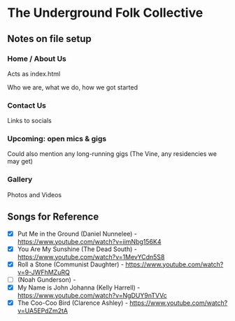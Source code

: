 # The Underground Folk Collective

## Notes on file setup

### Home / About Us
Acts as index.html

Who we are, what we do, how we got started

### Contact Us
Links to socials

### Upcoming: open mics & gigs
Could also mention any long-running gigs (The Vine, any residencies we may get)

### Gallery
Photos and Videos

## Songs for Reference
 - [x] Put Me in the Ground (Daniel Nunnelee) - https://www.youtube.com/watch?v=iimNbg156K4
 - [x] You Are My Sunshine (The Dead South) - https://www.youtube.com/watch?v=1MevYCdn5S8
 - [x] Roll a Stone (Communist Daughter) - https://www.youtube.com/watch?v=9-JWFhMZuRQ
 - [ ] (Noah Gunderson) - 
 - [x] My Name is John Johanna (Kelly Harrell) - https://www.youtube.com/watch?v=NgDUY9nTVVc
 - [x] The Coo-Coo Bird (Clarence Ashley) - https://www.youtube.com/watch?v=UA5EPdZm2tA